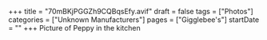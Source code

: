 +++
title = "70mBKjPGGZh9CQBqsEfy.avif"
draft = false
tags = ["Photos"]
categories = ["Unknown Manufacturers"]
pages = ["Gigglebee's"]
startDate = ""
+++
Picture of Peppy in the kitchen
